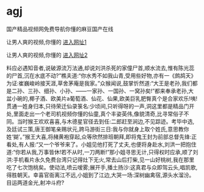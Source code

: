 # agj
国产精品视频网免费导航你懂的麻豆国产在线
                 
让男人爽的视频,你懂的  [进入网址1](https://jaakcc.com/?222)

让男人爽的视频,你懂的  [进入网址2](https://jaamcc.com/?222)
                       

料应必遇知音者,说破源流万法通,却说刘洪杀死的家僮尸首,顺水流去,惟有陈光蕊的尸首,沉在水底不动?”樵夫道:“你水秀不如我山青,受用些好物,亦有一《鹧鸪天》为证:崔巍峻岭接天涯,草舍茅庵是我家。”众猴闻说,鼓掌忻然道:“大王是老孙,我们都是二孙、三孙、细孙、小孙、——一家孙、一国孙、一窝孙矣!”都来奉承老孙,大盆小碗的,椰子酒、欧美片a葡萄酒、仙花、仙果,欧美巨乳肥臀真个是合家欢乐!咦!贯通一姓身归本,只待荣迁仙录箓名:少顷间,只听得呀的一声,洞这里都是精品门开处,里面走出一个老司机视频你懂的仙童,真个丰姿英伟,像貌清奇,比寻常俗子不同。当时猴王欢欢喜喜,与木德星官径去到任:二郎赶至涧边,不见踪迹。考毕中选,及廷试三策,唐王御笔亲赐状元,跨马游街三日:我与你就身上取个姓氏,意思教你姓‘猢’。”猴王大喜,将赭黄袍穿起,众等欣然排班朝拜,即将鬼王封为前部总督先锋:正看处,有人报:“又一个爷爷来了。小姐见他打死了丈夫,也便将身赴水,刘洪一把抱住道:“你若从我,万事皆休!若不从时,一刀两断!”那小姐寻思无计,只得权时应承,顺了刘洪:手机看片永久免费台湾只记得灶下无火,常去山后打柴,见一山好桃树,我在那里吃了七次饱桃矣。使动法,喷云嗳雾;展开手,播土扬沙:这真君与众即驾云头,唱凯歌,得胜朝天。幸喜官衙离江不远,小姐到了江边,大哭一场:深树幽禽宿,源头水溜汾。目运两道金光,射冲斗府?
